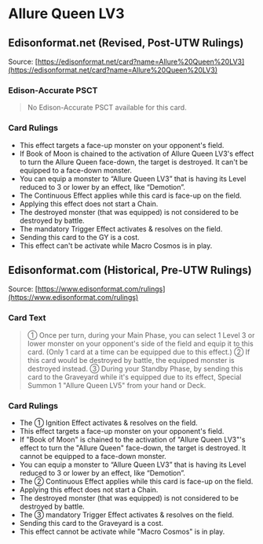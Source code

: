 # Allure Queen LV3

## Edisonformat.net (Revised, Post-UTW Rulings)

Source: [https://edisonformat.net/card?name=Allure%20Queen%20LV3](https://edisonformat.net/card?name=Allure%20Queen%20LV3)

### Edison-Accurate PSCT

> No Edison-Accurate PSCT available for this card.

### Card Rulings

*   This effect targets a face-up monster on your opponent's field.
*   If Book of Moon is chained to the activation of Allure Queen LV3's effect to turn the Allure Queen face-down, the target is destroyed. It can't be equipped to a face-down monster.
*   You can equip a monster to “Allure Queen LV3” that is having its Level reduced to 3 or lower by an effect, like “Demotion”.
*   The Continuous Effect applies while this card is face-up on the field.
*   Applying this effect does not start a Chain.
*   The destroyed monster (that was equipped) is not considered to be destroyed by battle.
*   The mandatory Trigger Effect activates & resolves on the field.
*   Sending this card to the GY is a cost.
*   This effect can't be activate while Macro Cosmos is in play.


## Edisonformat.com (Historical, Pre-UTW Rulings)

Source: [https://www.edisonformat.com/rulings](https://www.edisonformat.com/rulings)

### Card Text

> ① Once per turn, during your Main Phase, you can select 1 Level 3 or lower monster on your opponent's side of the field and equip it to this card. (Only 1 card at a time can be equipped due to this effect.) ② If this card would be destroyed by battle, the equipped monster is destroyed instead. ③ During your Standby Phase, by sending this card to the Graveyard while it's equipped due to its effect, Special Summon 1 "Allure Queen LV5" from your hand or Deck.

### Card Rulings

*   The ① Ignition Effect activates & resolves on the field.
*   This effect targets a face-up monster on your opponent's field.
*   If "Book of Moon" is chained to the activation of "Allure Queen LV3"'s effect to turn the "Allure Queen" face-down, the target is destroyed. It cannot be equipped to a face-down monster.
*   You can equip a monster to “Allure Queen LV3” that is having its Level reduced to 3 or lower by an effect, like “Demotion”.
*   The ② Continuous Effect applies while this card is face-up on the field.
*   Applying this effect does not start a Chain.
*   The destroyed monster (that was equipped) is not considered to be destroyed by battle.
*   The ③ mandatory Trigger Effect activates & resolves on the field.
*   Sending this card to the Graveyard is a cost.
*   This effect cannot be activate while "Macro Cosmos" is in play.


